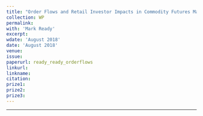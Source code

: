 ```yaml
---
title: "Order Flows and Retail Investor Impacts in Commodity Futures Markets"
collection: WP
permalink: 
with: 'Mark Ready'
excerpt: 
wdate: 'August 2018'
date: 'August 2018'
venue: 
issue:
paperurl: ready_ready_orderflows
linkurl:
linkname:
citation: 
prize1: 
prize2: 
prize3: 
---
```


---
